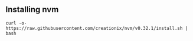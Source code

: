 ## Installing nvm
`curl -o- https://raw.githubusercontent.com/creationix/nvm/v0.32.1/install.sh | bash`
